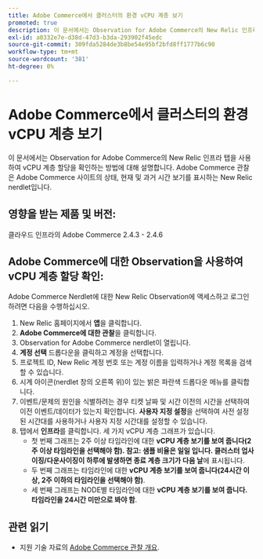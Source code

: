 ```yaml
---
title: Adobe Commerce에서 클러스터의 환경 vCPU 계층 보기
promoted: true
description: 이 문서에서는 Observation for Adobe Commerce의 New Relic 인프라 탭을 사용하여 vCPU 계층 할당을 확인하는 방법에 대해 설명합니다. Adobe Commerce 관찰은 Adobe Commerce 사이트의 상태, 현재 및 과거 시간 보기를 표시하는 New Relic nerdlet입니다.
exl-id: a0332e7e-d38d-47d3-b3da-293902f45edc
source-git-commit: 309fda5284de3b8be54e95bf2bfd8ff1777b6c90
workflow-type: tm+mt
source-wordcount: '381'
ht-degree: 0%

---
```


# Adobe Commerce에서 클러스터의 환경 vCPU 계층 보기

이 문서에서는 Observation for Adobe Commerce의 New Relic 인프라 탭을 사용하여 vCPU 계층 할당을 확인하는 방법에 대해 설명합니다. Adobe Commerce 관찰은 Adobe Commerce 사이트의 상태, 현재 및 과거 시간 보기를 표시하는 New Relic nerdlet입니다.

## 영향을 받는 제품 및 버전:

클라우드 인프라의 Adobe Commerce 2.4.3 - 2.4.6

## Adobe Commerce에 대한 Observation을 사용하여 vCPU 계층 할당 확인:

Adobe Commerce Nerdlet에 대한 New Relic Observation에 액세스하고 로그인하려면 다음을 수행하십시오.

1. New Relic 홈페이지에서 **앱**&#x200B;을 클릭합니다.
1. **Adobe Commerce에 대한 관찰**&#x200B;을 클릭합니다.
1. Observation for Adobe Commerce nerdlet이 열립니다.
1. **계정 선택** 드롭다운을 클릭하고 계정을 선택합니다.
1. 프로젝트 ID, New Relic 계정 번호 또는 계정 이름을 입력하거나 계정 목록을 검색할 수 있습니다.
1. 시계 아이콘(nerdlet 창의 오른쪽 위)이 있는 밝은 파란색 드롭다운 메뉴를 클릭합니다.
1. 이벤트/문제의 원인을 식별하려는 경우 티켓 날짜 및 시간 이전의 시간을 선택하여 이전 이벤트/데이터가 있는지 확인합니다. **사용자 지정 설정**&#x200B;을 선택하여 사전 설정된 시간대를 사용하거나 사용자 지정 시간대를 설정할 수 있습니다.
1. 탭에서 **인프라**&#x200B;를 클릭합니다. 세 가지 vCPU 계층 그래프가 있습니다.
   * 첫 번째 그래프는 2주 이상 타임라인에 대한 **vCPU 계층 보기를 보여 줍니다(2주 이상 타임라인을 선택해야 함). 참고: 샘플 비율은 일일 입니다. 클러스터 업사이징/다운사이징이 하루에 발생하면 종료 계층 크기가 다음 날**&#x200B;에 표시됩니다.
   * 두 번째 그래프는 타임라인에 대한 **vCPU 계층 보기를 보여 줍니다(24시간 이상, 2주 이하의 타임라인을 선택해야 함)**.
   * 세 번째 그래프는 NODE별 타임라인에 대한 **vCPU 계층 보기를 보여 줍니다. 타임라인을 24시간 미만으로 봐야 함**.

## 관련 읽기

* 지원 기술 자료의 [Adobe Commerce 관찰 개요](/help/support-tools/observation-for-adobe-commerce/observation-adobe-commerce-overview.md).
